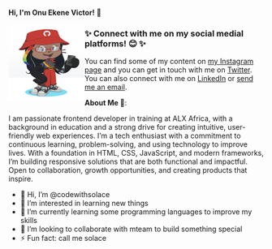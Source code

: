 **Hi, I'm Onu Ekene Victor!** 👋

 <img align="left" width="150" height="150" src="https://github.com/LadyKerr/LadyKerr/blob/main/assets/octokadie.png" alt="SOlace's instagram page @codewithsolace">
 
 ### ✨ Connect with me on my social medial platforms! 😊 ✨
 You can find some of my content on [my Instagram page](https://www.instagram.com/codewithsolace/) and you can get in touch with me on [Twitter](https://twitter.com/codewithsolace). You can also connect with me on [LinkedIn](http://linkedin.com/in/codewithsolace) or [send me an email](codewithsolace@gmail.com).






**About Me 🌴**:

I am passionate frontend developer in training at ALX Africa, with a background in education and a strong drive for creating intuitive, user-friendly web experiences. I’m a tech enthusiast with a commitment to continuous learning, problem-solving, and using technology to improve lives. With a foundation in HTML, CSS, JavaScript, and modern frameworks, I’m building responsive solutions that are both functional and impactful. Open to collaboration, growth opportunities, and creating products that inspire.




- 👋 Hi, I’m @codewithsolace
- 👀 I’m interested in learning new things 
- 🌱 I’m currently learning some programming languages to improve my skills
- 💞️ I’m looking to collaborate with mteam to build something special
- ⚡ Fun fact: call me solace

<!---
codewithsolace/codewithsolace is a ✨ special ✨ repository because its `README.md` (this file) appears on your GitHub profile.
You can click the Preview link to take a look at your changes.
--->
